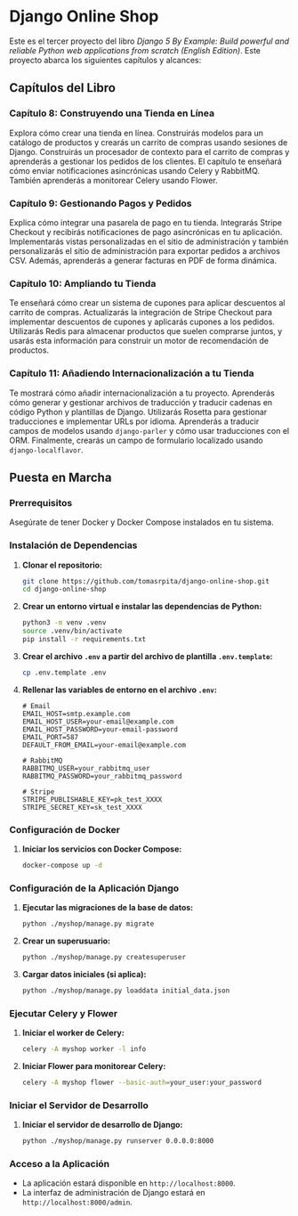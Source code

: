 # Django Online Shop

Este es el tercer proyecto del libro *Django 5 By Example: Build powerful and reliable Python web applications from scratch (English Edition)*. Este proyecto abarca los siguientes capítulos y alcances:

## Capítulos del Libro

### Capítulo 8: Construyendo una Tienda en Línea
Explora cómo crear una tienda en línea. Construirás modelos para un catálogo de productos y crearás un carrito de compras usando sesiones de Django. Construirás un procesador de contexto para el carrito de compras y aprenderás a gestionar los pedidos de los clientes. El capítulo te enseñará cómo enviar notificaciones asincrónicas usando Celery y RabbitMQ. También aprenderás a monitorear Celery usando Flower.

### Capítulo 9: Gestionando Pagos y Pedidos
Explica cómo integrar una pasarela de pago en tu tienda. Integrarás Stripe Checkout y recibirás notificaciones de pago asincrónicas en tu aplicación. Implementarás vistas personalizadas en el sitio de administración y también personalizarás el sitio de administración para exportar pedidos a archivos CSV. Además, aprenderás a generar facturas en PDF de forma dinámica.

### Capítulo 10: Ampliando tu Tienda
Te enseñará cómo crear un sistema de cupones para aplicar descuentos al carrito de compras. Actualizarás la integración de Stripe Checkout para implementar descuentos de cupones y aplicarás cupones a los pedidos. Utilizarás Redis para almacenar productos que suelen comprarse juntos, y usarás esta información para construir un motor de recomendación de productos.

### Capítulo 11: Añadiendo Internacionalización a tu Tienda
Te mostrará cómo añadir internacionalización a tu proyecto. Aprenderás cómo generar y gestionar archivos de traducción y traducir cadenas en código Python y plantillas de Django. Utilizarás Rosetta para gestionar traducciones e implementar URLs por idioma. Aprenderás a traducir campos de modelos usando `django-parler` y cómo usar traducciones con el ORM. Finalmente, crearás un campo de formulario localizado usando `django-localflavor`.

## Puesta en Marcha

### Prerrequisitos

Asegúrate de tener Docker y Docker Compose instalados en tu sistema.

### Instalación de Dependencias

1. **Clonar el repositorio:**

    ```sh
    git clone https://github.com/tomasrpita/django-online-shop.git
    cd django-online-shop
    ```

2. **Crear un entorno virtual e instalar las dependencias de Python:**

    ```sh
    python3 -m venv .venv
    source .venv/bin/activate
    pip install -r requirements.txt
    ```

3. **Crear el archivo `.env` a partir del archivo de plantilla `.env.template`:**

    ```sh
    cp .env.template .env
    ```

4. **Rellenar las variables de entorno en el archivo `.env`:**

    ```plaintext
    # Email
    EMAIL_HOST=smtp.example.com
    EMAIL_HOST_USER=your-email@example.com
    EMAIL_HOST_PASSWORD=your-email-password
    EMAIL_PORT=587
    DEFAULT_FROM_EMAIL=your-email@example.com

    # RabbitMQ
    RABBITMQ_USER=your_rabbitmq_user
    RABBITMQ_PASSWORD=your_rabbitmq_password

    # Stripe
    STRIPE_PUBLISHABLE_KEY=pk_test_XXXX
    STRIPE_SECRET_KEY=sk_test_XXXX
    ```

### Configuración de Docker

1. **Iniciar los servicios con Docker Compose:**

    ```sh
    docker-compose up -d
    ```

### Configuración de la Aplicación Django

1. **Ejecutar las migraciones de la base de datos:**

    ```sh
    python ./myshop/manage.py migrate
    ```

2. **Crear un superusuario:**

    ```sh
    python ./myshop/manage.py createsuperuser
    ```

3. **Cargar datos iniciales (si aplica):**

    ```sh
    python ./myshop/manage.py loaddata initial_data.json
    ```

### Ejecutar Celery y Flower

1. **Iniciar el worker de Celery:**

    ```sh
    celery -A myshop worker -l info
    ```

2. **Iniciar Flower para monitorear Celery:**

    ```sh
    celery -A myshop flower --basic-auth=your_user:your_password
    ```

### Iniciar el Servidor de Desarrollo

1. **Iniciar el servidor de desarrollo de Django:**

    ```sh
    python ./myshop/manage.py runserver 0.0.0.0:8000
    ```

### Acceso a la Aplicación

- La aplicación estará disponible en `http://localhost:8000`.
- La interfaz de administración de Django estará en `http://localhost:8000/admin`.

